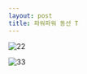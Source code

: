 ```yaml
---
layout: post
title: 파워파워 동선 T
---
```

<head>
<meta http-equiv="refresh" content="30">
</head>

![22](https://user-images.githubusercontent.com/82706829/115133501-abc50180-a043-11eb-9db4-c5de020756a5.jpg)

![33](https://user-images.githubusercontent.com/82706829/115133502-ad8ec500-a043-11eb-925d-984e24a7d449.jpg)
